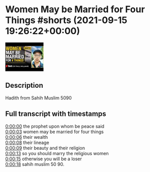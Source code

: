 # Women May be Married for Four Things #shorts (2021-09-15 19:26:22+00:00)

![alt Women May be Married for Four Things #shorts](_3ztKw-Gorc.jpg "Women May be Married for Four Things #shorts")

## Description

Hadith from Sahih Muslim 5090



## Full transcript with timestamps

[0:00:00](https://youtu.be/_3ztKw-Gorc?t=0) the prophet upon whom be peace said  
[0:00:03](https://youtu.be/_3ztKw-Gorc?t=3) women may be married for four things  
[0:00:06](https://youtu.be/_3ztKw-Gorc?t=6) their wealth  
[0:00:08](https://youtu.be/_3ztKw-Gorc?t=8) their lineage  
[0:00:09](https://youtu.be/_3ztKw-Gorc?t=9) their beauty and their religion  
[0:00:13](https://youtu.be/_3ztKw-Gorc?t=13) so you should marry the religious women  
[0:00:15](https://youtu.be/_3ztKw-Gorc?t=15) otherwise you will be a loser  
[0:00:18](https://youtu.be/_3ztKw-Gorc?t=18) sahih muslim 50 90.  
